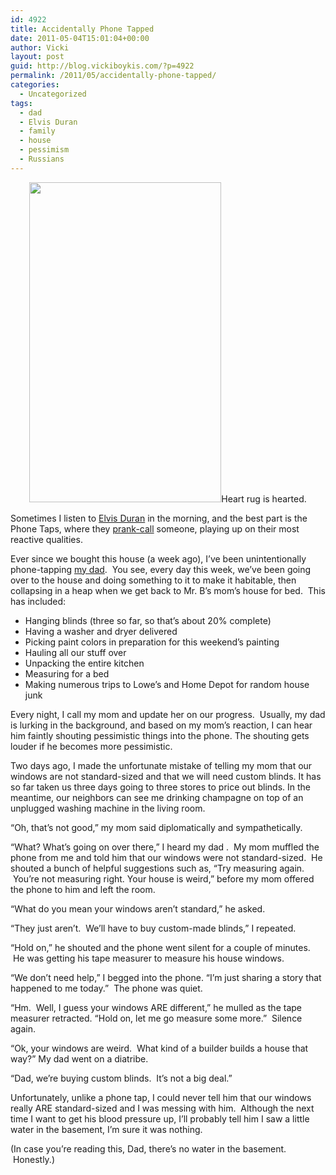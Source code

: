 ```yaml
---
id: 4922
title: Accidentally Phone Tapped
date: 2011-05-04T15:01:04+00:00
author: Vicki
layout: post
guid: http://blog.vickiboykis.com/?p=4922
permalink: /2011/05/accidentally-phone-tapped/
categories:
  - Uncategorized
tags:
  - dad
  - Elvis Duran
  - family
  - house
  - pessimism
  - Russians
---
```

<p style="text-align: center;">
  <a href="http://blog.vickiboykis.com/wp-content/uploads/2011/05/IMAG0770.jpg"><img class="aligncenter size-full wp-image-4923" title="IMAG0770" src="http://blog.vickiboykis.com/wp-content/uploads/2011/05/IMAG0770.jpg" alt="" width="307" height="512" /></a>Heart rug is hearted.
</p>

Sometimes I listen to [Elvis Duran](http://blog.vickiboykis.com/2011/04/13/whines-about-commutes-and-the-radio-part-two/) in the morning, and the best part is the Phone Taps, where they [prank-call](http://www.elvisduran.com/pages/video/mainplayer.html?uri=channels/430789/) someone, playing up on their most reactive qualities.

Ever since we bought this house (a week ago), I&#8217;ve been unintentionally phone-tapping [my dad](http://blog.vickiboykis.com/2010/09/07/comparative-dadvantage/).  You see, every day this week, we&#8217;ve been going over to the house and doing something to it to make it habitable, then collapsing in a heap when we get back to Mr. B&#8217;s mom&#8217;s house for bed.  This has included:

  * Hanging blinds (three so far, so that&#8217;s about 20% complete)
  * Having a washer and dryer delivered
  * Picking paint colors in preparation for this weekend&#8217;s painting
  * Hauling all our stuff over
  * Unpacking the entire kitchen
  * Measuring for a bed
  * Making numerous trips to Lowe&#8217;s and Home Depot for random house junk

Every night, I call my mom and update her on our progress.  Usually, my dad is lurking in the background, and based on my mom&#8217;s reaction, I can hear him faintly shouting pessimistic things into the phone. The shouting gets louder if he becomes more pessimistic.

Two days ago, I made the unfortunate mistake of telling my mom that our windows are not standard-sized and that we will need custom blinds. It has so far taken us three days going to three stores to price out blinds. In the meantime, our neighbors can see me drinking champagne on top of an unplugged washing machine in the living room.

&#8220;Oh, that&#8217;s not good,&#8221; my mom said diplomatically and sympathetically.

&#8220;What? What&#8217;s going on over there,&#8221; I heard my dad .  My mom muffled the phone from me and told him that our windows were not standard-sized.  He shouted a bunch of helpful suggestions such as, &#8220;Try measuring again.  You&#8217;re not measuring right. Your house is weird,&#8221; before my mom offered the phone to him and left the room.

&#8220;What do you mean your windows aren&#8217;t standard,&#8221; he asked.

&#8220;They just aren&#8217;t.  We&#8217;ll have to buy custom-made blinds,&#8221; I repeated.

&#8220;Hold on,&#8221; he shouted and the phone went silent for a couple of minutes.  He was getting his tape measurer to measure his house windows.

&#8220;We don&#8217;t need help,&#8221; I begged into the phone. &#8220;I&#8217;m just sharing a story that happened to me today.&#8221;  The phone was quiet.

&#8220;Hm.  Well, I guess your windows ARE different,&#8221; he mulled as the tape measurer retracted. &#8220;Hold on, let me go measure some more.&#8221;  Silence again.

&#8220;Ok, your windows are weird.  What kind of a builder builds a house that way?&#8221; My dad went on a diatribe.

&#8220;Dad, we&#8217;re buying custom blinds.  It&#8217;s not a big deal.&#8221;

Unfortunately, unlike a phone tap, I could never tell him that our windows really ARE standard-sized and I was messing with him.  Although the next time I want to get his blood pressure up, I&#8217;ll probably tell him I saw a little water in the basement, I&#8217;m sure it was nothing.

(In case you&#8217;re reading this, Dad, there&#8217;s no water in the basement.  Honestly.)